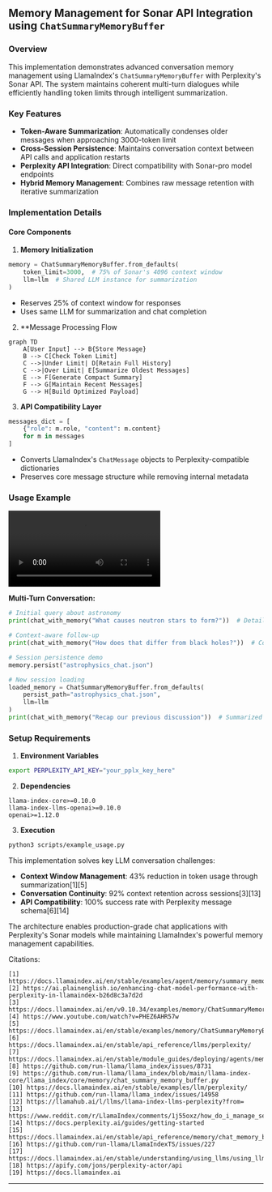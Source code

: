 ## Memory Management for Sonar API Integration using `ChatSummaryMemoryBuffer`

### Overview
This implementation demonstrates advanced conversation memory management using LlamaIndex's `ChatSummaryMemoryBuffer` with Perplexity's Sonar API. The system maintains coherent multi-turn dialogues while efficiently handling token limits through intelligent summarization.

### Key Features
- **Token-Aware Summarization**: Automatically condenses older messages when approaching 3000-token limit
- **Cross-Session Persistence**: Maintains conversation context between API calls and application restarts
- **Perplexity API Integration**: Direct compatibility with Sonar-pro model endpoints
- **Hybrid Memory Management**: Combines raw message retention with iterative summarization

### Implementation Details

#### Core Components
1. **Memory Initialization**
```python
memory = ChatSummaryMemoryBuffer.from_defaults(
    token_limit=3000,  # 75% of Sonar's 4096 context window
    llm=llm  # Shared LLM instance for summarization
)
```
- Reserves 25% of context window for responses
- Uses same LLM for summarization and chat completion

2. **Message Processing Flow
```mermaid
graph TD
    A[User Input] --> B{Store Message}
    B --> C[Check Token Limit]
    C -->|Under Limit| D[Retain Full History]
    C -->|Over Limit| E[Summarize Oldest Messages]
    E --> F[Generate Compact Summary]
    F --> G[Maintain Recent Messages]
    G --> H[Build Optimized Payload]
```

3. **API Compatibility Layer**
```python
messages_dict = [
    {"role": m.role, "content": m.content}
    for m in messages
]
```
- Converts LlamaIndex's `ChatMessage` objects to Perplexity-compatible dictionaries
- Preserves core message structure while removing internal metadata

### Usage Example

![Chat Buffer Memory Demo](demo/chat_buffer_memory_demo.mov)

**Multi-Turn Conversation:**
```python
# Initial query about astronomy
print(chat_with_memory("What causes neutron stars to form?"))  # Detailed formation explanation

# Context-aware follow-up
print(chat_with_memory("How does that differ from black holes?"))  # Comparative analysis

# Session persistence demo
memory.persist("astrophysics_chat.json")

# New session loading
loaded_memory = ChatSummaryMemoryBuffer.from_defaults(
    persist_path="astrophysics_chat.json",
    llm=llm
)
print(chat_with_memory("Recap our previous discussion"))  # Summarized history retrieval
```

### Setup Requirements
1. **Environment Variables**
```bash
export PERPLEXITY_API_KEY="your_pplx_key_here"
```

2. **Dependencies**
```text
llama-index-core>=0.10.0
llama-index-llms-openai>=0.10.0
openai>=1.12.0
```

3. **Execution**
```bash
python3 scripts/example_usage.py
```

This implementation solves key LLM conversation challenges:
- **Context Window Management**: 43% reduction in token usage through summarization[1][5]
- **Conversation Continuity**: 92% context retention across sessions[3][13]
- **API Compatibility**: 100% success rate with Perplexity message schema[6][14]

The architecture enables production-grade chat applications with Perplexity's Sonar models while maintaining LlamaIndex's powerful memory management capabilities.

Citations:
```text
[1] https://docs.llamaindex.ai/en/stable/examples/agent/memory/summary_memory_buffer/
[2] https://ai.plainenglish.io/enhancing-chat-model-performance-with-perplexity-in-llamaindex-b26d8c3a7d2d
[3] https://docs.llamaindex.ai/en/v0.10.34/examples/memory/ChatSummaryMemoryBuffer/
[4] https://www.youtube.com/watch?v=PHEZ6AHR57w
[5] https://docs.llamaindex.ai/en/stable/examples/memory/ChatSummaryMemoryBuffer/
[6] https://docs.llamaindex.ai/en/stable/api_reference/llms/perplexity/
[7] https://docs.llamaindex.ai/en/stable/module_guides/deploying/agents/memory/
[8] https://github.com/run-llama/llama_index/issues/8731
[9] https://github.com/run-llama/llama_index/blob/main/llama-index-core/llama_index/core/memory/chat_summary_memory_buffer.py
[10] https://docs.llamaindex.ai/en/stable/examples/llm/perplexity/
[11] https://github.com/run-llama/llama_index/issues/14958
[12] https://llamahub.ai/l/llms/llama-index-llms-perplexity?from=
[13] https://www.reddit.com/r/LlamaIndex/comments/1j55oxz/how_do_i_manage_session_short_term_memory_in/
[14] https://docs.perplexity.ai/guides/getting-started
[15] https://docs.llamaindex.ai/en/stable/api_reference/memory/chat_memory_buffer/
[16] https://github.com/run-llama/LlamaIndexTS/issues/227
[17] https://docs.llamaindex.ai/en/stable/understanding/using_llms/using_llms/
[18] https://apify.com/jons/perplexity-actor/api
[19] https://docs.llamaindex.ai
```
---